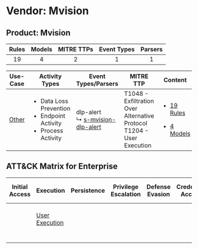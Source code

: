 Vendor: Mvision
===============
Product: Mvision
----------------
| Rules | Models | MITRE TTPs | Event Types | Parsers |
|:-----:|:------:|:----------:|:-----------:|:-------:|
|  19   |   4    |     2      |      1      |    1    |

|                Use-Case                | Activity Types                                                                            | Event Types/Parsers                                                                      | MITRE TTP                                                                    | Content                                                                                           |
|:--------------------------------------:| ----------------------------------------------------------------------------------------- | ---------------------------------------------------------------------------------------- | ---------------------------------------------------------------------------- | ------------------------------------------------------------------------------------------------- |
| [Other](../../../UseCases/uc_other.md) | <ul><li>Data Loss Prevention</li><li>Endpoint Activity</li><li>Process Activity</li></ul> |  dlp-alert<br> ↳ [s-mvision-dlp-alert](Parsers/parserContent_s-mvision-dlp-alert.md)<br> | T1048 - Exfiltration Over Alternative Protocol<br>T1204 - User Execution<br> | [<ul><li>19 Rules</li></ul><ul><li>4 Models</li></ul>](Rules_Models/r_m_mvision_mvision_Other.md) |

ATT&CK Matrix for Enterprise
----------------------------
| Initial Access | Execution                                                           | Persistence | Privilege Escalation | Defense Evasion | Credential Access | Discovery | Lateral Movement | Collection | Command and Control | Exfiltration                                                                                | Impact |
| -------------- | ------------------------------------------------------------------- | ----------- | -------------------- | --------------- | ----------------- | --------- | ---------------- | ---------- | ------------------- | ------------------------------------------------------------------------------------------- | ------ |
|                | [User Execution](https://attack.mitre.org/techniques/T1204)<br><br> |             |                      |                 |                   |           |                  |            |                     | [Exfiltration Over Alternative Protocol](https://attack.mitre.org/techniques/T1048)<br><br> |        |